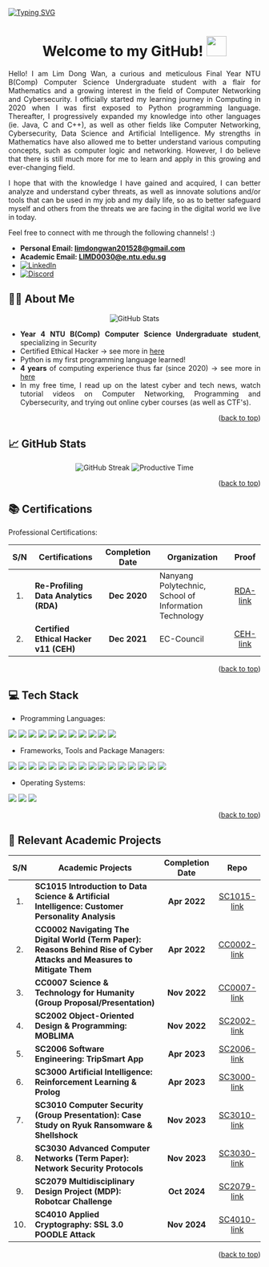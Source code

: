 <a name="readme-top"></a>

<a href="https://github.com/ldw129">
      <img src="https://readme-typing-svg.demolab.com?font=Arial&size=24&duration=2000&pause=500&multiline=true&color=00CA05&weight=1000&width=800&height=150&lines=Lim+Dong+Wan;Aspiring+Cyber+Specialist+%7C+CEHv11;Final+Year+Undergraduate,+B(Comp)+Computer+Science;Nanyang+Technological+University;Computer+Networking+%7C+Cyber+Security+%7C+Data+Science+%7C+AI" alt="Typing SVG" />
</a>
<br/>

<div align="center">
  <h1>Welcome to my GitHub! <img src="https://media.giphy.com/media/hvRJCLFzcasrR4ia7z/giphy.gif" width="40"></h1>
  <p><p>
</div>
<div align="justify">
  Hello! I am Lim Dong Wan, a curious and meticulous Final Year NTU B(Comp) Computer Science Undergraduate student with a flair for Mathematics and a growing interest in the field of Computer Networking and Cybersecurity. I officially started my learning journey in Computing in 2020 when I was first exposed to Python programming language. Thereafter, I progressively expanded my knowledge into other languages (ie. Java, C and C++), as well as other fields like Computer Networking, Cybersecurity, Data Science and Artificial Intelligence. My strengths in Mathematics have also allowed me to better understand various computing concepts, such as computer logic and networking. However, I do believe that there is still much more for me to learn and apply in this growing and ever-changing field.
  <p><p>
  I hope that with the knowledge I have gained and acquired, I can better analyze and understand cyber threats, as well as innovate solutions and/or tools that can be used in my job and my daily life, so as to better safeguard myself and others from the threats we are facing in the digital world we live in today.
  <p><p>
  Feel free to connect with me through the following channels! :)
  <p><p>
  
  - **Personal Email: limdongwan201528@gmail.com**
  - **Academic Email: LIMD0030@e.ntu.edu.sg**
  - [![LinkedIn][linkedin-shield]][linkedin]
  - [![Discord][discord-shield]][discord]
    
</div>

<a name="About Me"></a>
<h2> 👨‍💻 About Me</h2>

<p align="center">
<picture>
    <source media="(prefers-color-scheme: dark)" srcset="https://github-stats-alpha.vercel.app/api?username=ldw129&cc=22272e&tc=00FF1F&ic=fff&bc=0000">
    <source media="(prefers-color-scheme: light)" srcset="https://github-stats-alpha.vercel.app/api?username=ldw129&cc=f7f7f7&bc=ffff">
    <img src="https://github-stats-alpha.vercel.app/api?username=ldw129" alt="GitHub Stats">
</picture>
</p>
<div align="justify">

- **Year 4 NTU B(Comp) Computer Science Undergraduate student**, specializing in Security
- Certified Ethical Hacker &rarr; see more in <a href="https://user-images.githubusercontent.com/78461502/258963279-d76a11e1-bd4d-4fcb-b7e7-e857176b8848.png">here</a>
- Python is my first programming language learned!
- **4 years** of computing experience thus far (since 2020) &rarr; see more in <a href="https://www.linkedin.com/in/lim-dong-wan-706605218/">here</a>
- In my free time, I read up on the latest cyber and tech news, watch tutorial videos on Computer Networking, Programming and Cybersecurity, and trying out online cyber courses (as well as CTF's).
</div>

<p align="right">(<a href="#readme-top">back to top</a>)</p>

<a name="GitHub Stats"></a>
<h2>📈 GitHub Stats</h2>
<div align="center">

  <picture>
      <img src="https://github-readme-streak-stats.herokuapp.com?user=ldw129&theme=vision-friendly-dark&date_format=j%20M%5B%20Y%5D" alt="GitHub Streak">
  </picture>
  <picture>
      <source media="(prefers-color-scheme: dark)" srcset="http://github-profile-summary-cards.vercel.app/api/cards/productive-time?username=ldw129&theme=react&utcOffset=8">
      <source media="(prefers-color-scheme: light)" srcset="http://github-profile-summary-cards.vercel.app/api/cards/productive-time?username=ldw129&theme=swift&utcOffset=8">
      <img src="http://github-profile-summary-cards.vercel.app/api/cards/productive-time?username=ldw129&theme=default&utcOffset=8" alt="Productive Time">
  </picture>

  <!-- [![Top Langs](https://github-readme-stats.vercel.app/api/top-langs/?username=ldw129&hide=Jupyter%20Notebook%2chtml&layout=compact&theme=dark#gh-dark-mode-only)](https://github.com/ldw129/github-readme-stats) -->
  
  
</div>

<p align="right">(<a href="#readme-top">back to top</a>)</p>

<a name="Certifications"></a>
<h2> 📚 Certifications</h2>
<div align="justify">

Professional Certifications:

</div>
<div align="center">
  
  | S/N | Certifications | Completion Date | Organization | Proof |
  | :---: | --- | :---: | --- | :---: |
  | 1. | **Re-Profiling Data Analytics (RDA)** | **Dec 2020** | Nanyang Polytechnic, School of Information Technology | [RDA-link] |
  | 2. | **Certified Ethical Hacker v11 (CEH)** | **Dec 2021** | EC-Council | [CEH-link] |
    
</div>

<p align="right">(<a href="#readme-top">back to top</a>)</p>

<a name="Tech Stack"></a>
<h2>💻 Tech Stack</h2>
<div align="left">

  - Programming Languages:
  <img src="https://img.shields.io/badge/python-3670A0?style=for-the-badge&logo=python&logoColor=ffdd54" />
  <img src="https://img.shields.io/badge/java-%23ED8B00.svg?style=for-the-badge&logo=openjdk&logoColor=white" />
  <img src="https://img.shields.io/badge/c-%2300599C.svg?style=for-the-badge&logo=c&logoColor=white" />
  <img src="https://img.shields.io/badge/c++-%2300599C.svg?style=for-the-badge&logo=c%2B%2B&logoColor=white" />
  <img src="https://img.shields.io/badge/SQL-yellow?style=for-the-badge" />
  <img src="https://img.shields.io/badge/HTML-orange?style=for-the-badge&logo=HTML5&logoColor=orange&labelColor=black" />
  <img src="https://img.shields.io/badge/CSS-yellow?style=for-the-badge&logo=CSS" />
  <img src="https://img.shields.io/badge/typescript-%23007ACC.svg?style=for-the-badge&logo=typescript&logoColor=white" />
  <img src="https://img.shields.io/badge/javascript-%23323330.svg?style=for-the-badge&logo=javascript&logoColor=%23F7DF1E" />
  <img src="https://img.shields.io/badge/Bash-555?style=for-the-badge&logo=Bourne-Again%20Shell" />
  <img src="https://img.shields.io/badge/Assembly%20(ARM)-black?style=for-the-badge&logo=ARM" />
  <br>

  - Frameworks, Tools and Package Managers:
  <img src="https://img.shields.io/badge/react-5b7700?style=for-the-badge&logo=react" />
  <img src="https://img.shields.io/badge/react_native-%2320232a.svg?style=for-the-badge&logo=react&logoColor=%2361DAFB" />
  <img src="https://img.shields.io/badge/Jupyter-555?style=for-the-badge&logo=Jupyter" />
  <img src="https://img.shields.io/badge/WireShark-blue?style=for-the-badge&logo=Wireshark" />
  <img src="https://img.shields.io/badge/Windows%20PowerShell-black?style=for-the-badge&logo=Powershell" />
  <img src="https://img.shields.io/badge/Command%20Prompt-black?style=for-the-badge&logo=command%20prompt&label=C%3A%5C" />
  <img src="https://img.shields.io/badge/VMware%20Workstation%20Pro-blue?style=for-the-badge&logo=VMWare&logoColor=yellow&labelColor=555" />
  <img src="https://img.shields.io/badge/PyCharm-green?style=for-the-badge&logo=PyCharm&logoColor=black" />
  <img src="https://img.shields.io/badge/VSCode-555?style=for-the-badge&logo=Visual%20Studio%20Code&logoColor=blue" />
  <img src="https://img.shields.io/badge/Eclipse-purple?style=for-the-badge&logo=Eclipse" />
  <img src="https://img.shields.io/badge/CodeBlocks-555?style=for-the-badge&logo=CodeBlocks" />
  <img src="https://img.shields.io/badge/Notepad%2B%2B-blue?style=for-the-badge&logo=Notepad%2B%2B" />
  <img src="https://img.shields.io/badge/yarn-%232C8EBB.svg?style=for-the-badge&logo=yarn&logoColor=white" />
  <img src="https://img.shields.io/badge/npm-8096Af?style=for-the-badge&logo=npm" />
  <img src="https://img.shields.io/badge/Pip-555?style=for-the-badge&logo=Pip" />
  <img src="https://img.shields.io/badge/apt-555?style=for-the-badge&logo=APT" />
  <br>

  - Operating Systems:
  <img src="https://img.shields.io/badge/Windows-blue?style=for-the-badge&logo=Windows11" />
  <img src="https://img.shields.io/badge/Linux-yellow?style=for-the-badge&logo=Linux&labelColor=black" />
  <img src="https://img.shields.io/badge/Kali%20Linux-purple?style=for-the-badge&logo=Kali%20Linux&logoColor=black" />
  <br>
</div>

<!--
<div align="center">
<picture>
  <source
    srcset="https://github-readme-stats.vercel.app/api/top-langs/?username=ldw129&hide=Jupyter%20Notebook%2chtml&layout=compact&theme=dark#gh-dark-mode-only"
    media="(prefers-color-scheme: dark)"
  />
  <source
    srcset="https://github-readme-stats.vercel.app/api/top-langs/?username=ldw129&hide=Jupyter%20Notebook%2chtml&layout=compact&theme=default#gh-light-mode-only"
    media="(prefers-color-scheme: light), (prefers-color-scheme: no-preference)"
  />
  <img />
  </picture>
</div>
-->

<p align="right">(<a href="#readme-top">back to top</a>)</p>

<a name="Relevant Academic Projects"></a>
<h2>🏫 Relevant Academic Projects</h2>
<div align="center">

  | S/N | Academic Projects | Completion Date | Repo |
  | :---: | --- | :---: | :---: |
  | 1. | **SC1015 Introduction to Data Science & Artificial Intelligence: Customer Personality Analysis** | **Apr 2022** | [SC1015-link]
  | 2. | **CC0002 Navigating The Digital World (Term Paper): Reasons Behind Rise of Cyber Attacks and Measures to Mitigate Them** | **Apr 2022** | [CC0002-link]
  | 3. | **CC0007 Science & Technology for Humanity (Group Proposal/Presentation)** | **Nov 2022** | [CC0007-link]
  | 4. | **SC2002 Object-Oriented Design & Programming: MOBLIMA** | **Nov 2022** | [SC2002-link]
  | 5. | **SC2006 Software Engineering: TripSmart App** | **Apr 2023** | [SC2006-link]
  | 6. | **SC3000 Artificial Intelligence: Reinforcement Learning & Prolog** | **Apr 2023** | [SC3000-link]
  | 7. | **SC3010 Computer Security (Group Presentation): Case Study on Ryuk Ransomware & Shellshock** | **Nov 2023** | [SC3010-link]
  | 8. | **SC3030 Advanced Computer Networks (Term Paper): Network Security Protocols** | **Nov 2023** | [SC3030-link]
  | 9. | **SC2079 Multidisciplinary Design Project (MDP): Robotcar Challenge** | **Oct 2024** | [SC2079-link]
  | 10.| **SC4010 Applied Cryptography: SSL 3.0 POODLE Attack** | **Nov 2024** | [SC4010-link]

</div>

<p align="right">(<a href="#readme-top">back to top</a>)</p>
  
<!-- MARKDOWN LINKS & IMAGES -->
[linkedin-shield]: https://img.shields.io/badge/LinkedIn-blue?style=for-the-badge&logo=linkedin&logoColor=white
[linkedin]: https://www.linkedin.com/in/lim-dong-wan-706605218/
[discord-shield]: https://img.shields.io/badge/Discord-8A2BE2?style=for-the-badge&logo=discord&logoColor=white
[discord]: https://discord.com/channels/1070705880041000960/1070705880041000963
[CEH-link]: https://user-images.githubusercontent.com/78461502/258963279-d76a11e1-bd4d-4fcb-b7e7-e857176b8848.png
[RDA-link]: https://user-images.githubusercontent.com/78461502/258977276-38bc879a-6062-45d6-b025-52e85a3b4b1d.png
[SC1015-link]: https://github.com/ldw129/SC1015-Customer-Personality-Analysis
[SC2002-link]: https://github.com/ldw129/SC2002-Group-2-MOBLIMA
[SC2006-link]: https://github.com/ldw129/SC2006-TripSmart
[SC2207-link]: -
[SC2079-link]: https://github.com/ldw129/SC2079_Algorithm
[SC3000-link]: https://github.com/ldw129/ldw129/tree/main/SC3000%20Artificial%20Intelligence
[SC3010-link]: https://github.com/ldw129/ldw129/tree/main/SC3010%20Computer%20Security
[SC3030-link]: https://github.com/ldw129/ldw129/tree/main/SC3030%20Advanced%20Computer%20Networks
[SC4010-link]: https://github.com/ldw129/SC4010-TLS-MITM-Attack
[CC0002-link]: https://github.com/ldw129/ldw129/tree/main/CC0002%20Navigating%20the%20Digital%20World
[CC0007-link]: https://github.com/ldw129/ldw129/tree/main/CC0007%20Science%20%26%20Technology%20for%20Humanity
